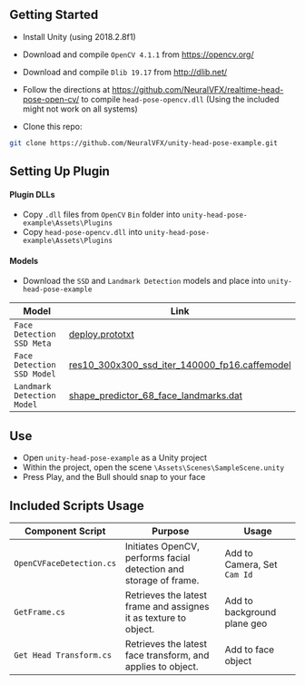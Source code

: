 
## Getting Started
- Install Unity (using 2018.2.8f1)
- Download and compile `OpenCV 4.1.1` from https://opencv.org/
- Download and compile `Dlib 19.17` from http://dlib.net/

- Follow the directions at https://github.com/NeuralVFX/realtime-head-pose-open-cv/ to compile `head-pose-opencv.dll` (Using the included might not work on all systems)

- Clone this repo:

```bash
git clone https://github.com/NeuralVFX/unity-head-pose-example.git
```

## Setting Up Plugin

#### Plugin DLLs
- Copy `.dll` files from `OpenCV` `Bin` folder into `unity-head-pose-example\Assets\Plugins`
- Copy `head-pose-opencv.dll` into  `unity-head-pose-example\Assets\Plugins`
#### Models
- Download the `SSD` and `Landmark Detection` models and place into `unity-head-pose-example`

| **Model**                    | **Link**                                  |
|------------------------------|--------------------------------------------|
| `Face Detection SSD Meta`                   | [deploy.prototxt](https://github.com/spmallick/learnopencv/blob/master/FaceDetectionComparison/models/deploy.prototxt) |
| `Face Detection SSD Model`                  |    [res10_300x300_ssd_iter_140000_fp16.caffemodel](https://github.com/spmallick/learnopencv/raw/master/FaceDetectionComparison/models/res10_300x300_ssd_iter_140000_fp16.caffemodel)                                        |
| `Landmark Detection Model`     |      [shape_predictor_68_face_landmarks.dat](https://github.com/italojs/facial-landmarks-recognition-/blob/master/shape_predictor_68_face_landmarks.dat)|

## Use
- Open `unity-head-pose-example` as a Unity project
- Within the project, open the scene `\Assets\Scenes\SampleScene.unity`
- Press Play, and the Bull should snap to your face

## Included Scripts Usage


| **Component Script**         | **Purpose**                                                        |  **Usage**             |
|------------------------------|--------------------------------------------------------------------|-------------------------|
| `OpenCVFaceDetection.cs`     |  Initiates OpenCV, performs facial detection and storage of frame. |   Add to Camera, Set `Cam Id`                      |
| `GetFrame.cs`                |  Retrieves the latest frame and assignes it as texture to object.  |   Add to background plane geo                      |
| `Get Head Transform.cs`      |  Retrieves the latest face transform, and applies to object.       |   Add to face object                   |

